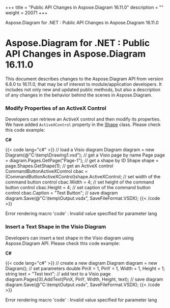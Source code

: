 +++
title = "Public API Changes in Aspose.Diagram 16.11.0" 
description = "" 
weight = 20071 
+++

Aspose.Diagram for .NET : Public API Changes in Aspose.Diagram 16.11.0  

# Aspose.Diagram for .NET : Public API Changes in Aspose.Diagram 16.11.0


This document describes changes to the Aspose.Diagram API from version 6.8.0 to 16.11.0, that may be of interest to module/application developers. It includes not only new and updated public methods, but also a description of any changes in the behavior behind the scenes in Aspose.Diagram.

### Modify Properties of an ActiveX Control

Developers can retrieve an ActiveX control and then modify its properties. We have added `ActiveXControl` property in the [Shape](http://www.aspose.com/api/net/diagram/aspose.diagram/shape) class. Please check this code example:

**C#**

{{< code lang="c#" >}}
// load a Visio diagram
Diagram diagram = new Diagram(@"C:\temp\Drawing1.vsd");
// get a Visio page by name
Page page = diagram.Pages.GetPage("Page-1");
// get a shape by ID
Shape shape = page.Shapes.GetShape(1);
// get an ActiveX control
CommandButtonActiveXControl cbac = (CommandButtonActiveXControl)shape.ActiveXControl;
// set width of the command button control
cbac.Width = 4;
// set height of the command button control
cbac.Height = 4;
// set caption of the command button control
cbac.Caption = "Test Button";
// save diagram
diagram.Save(@"C:\temp\Output.vsdx", SaveFileFormat.VSDX);
{{< /code >}}

Error rendering macro 'code' : Invalid value specified for parameter lang

### Insert a Text Shape in the Visio Diagram

Developers can insert a text shape in the Visio diagram using Aspose.Diagram API. Please check this code example:

**C#**

{{< code lang="c#" >}}
// create a new diagram
Diagram diagram = new Diagram();
// set parameters
double PinX = 1, PinY = 1, Width = 1, Height = 1;
string text = "Test text";
// add text to a Visio page
diagram.Pages[0].AddText(PinX, PinY, Width, Height, text);
// save diagram 
diagram.Save(@"C:\temp\Output.vsdx", SaveFileFormat.VSDX);
{{< /code >}}

Error rendering macro 'code' : Invalid value specified for parameter lang

